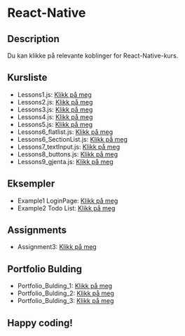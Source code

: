 # React-Native

## Description
Du kan klikke på relevante koblinger for React-Native-kurs.

## Kursliste

- Lessons1.js: [Klikk på meg](https://github.com/serdardurmus/React-Native-koder/blob/main/learnReactNative/src/README%20Lessons1.md)
- Lessons2.js: [Klikk på meg](https://github.com/serdardurmus/React-Native-koder/blob/main/learnReactNative/src/README%20Lessons2.md)
- Lessons3.js: [Klikk på meg](https://github.com/serdardurmus/React-Native-koder/blob/main/learnReactNative/src/README%20Lessons3.md)
- Lessons4.js: [Klikk på meg](https://github.com/serdardurmus/React-Native-koder/blob/main/learnReactNative/src/README%20Lessons4.md)
- Lessons5.js: [Klikk på meg](https://github.com/serdardurmus/React-Native-koder/blob/main/learnReactNative/src/README%20Lessons5.md)
- Lessons6_flatlist.js: [Klikk på meg](https://github.com/serdardurmus/React-Native-koder/blob/main/learnReactNative/src/Lessons6_flatlist.md)
- Lessons6_SectionList.js: [Klikk på meg](https://github.com/serdardurmus/React-Native-koder/blob/main/learnReactNative/src/Lessons6_SectionList.md)
- Lessons7_textInput.js: [Klikk på meg](https://github.com/serdardurmus/React-Native-koder/blob/main/learnReactNative/src/Lessons7_textInput.md)
- Lessons8_buttons.js: [Klikk på meg](https://github.com/serdardurmus/React-Native-koder/blob/main/learnReactNative/src/Lessons8_buttons.md)
- Lessons9_gjenta.js: [Klikk på meg](https://github.com/serdardurmus/React-Native-koder/blob/main/learnReactNative/src/Lessons9_gjenta.md)


## Eksempler
- Example1 LoginPage: [Klikk på meg](https://github.com/serdardurmus/React-Native-koder/blob/main/learnReactNative/src/Example1_LoginPage.md)
- Example2 Todo List: [Klikk på meg](https://github.com/serdardurmus/React-Native-koder/blob/main/learnReactNative/src/Todo/Todo.md)


## Assignments
- Assignment3: [Klikk på meg](https://github.com/serdardurmus/React-Native-koder/blob/main/learnReactNative/src/Sprint_3_Assignment/Sprint_3_Assignment.md)

## Portfolio Bulding
- Portfolio_Bulding_1: [Klikk på meg](https://github.com/serdardurmus/React-Native-koder/blob/main/learnReactNative/src/Portfolio_Bulding_1/Portfolio_Bulding_1.md)
- Portfolio_Bulding_2: [Klikk på meg](https://github.com/serdardurmus/React-Native-koder/blob/main/learnReactNative/src/Portfolio_Bulding_2/Portfolio_Bulding_2.md)
- Portfolio_Bulding_3: [Klikk på meg](https://github.com/serdardurmus/React-Native-koder/blob/main/learnReactNative/src/Portfolio_Bulding_3/Portfolio_Bulding_3.md)

## Happy coding!

